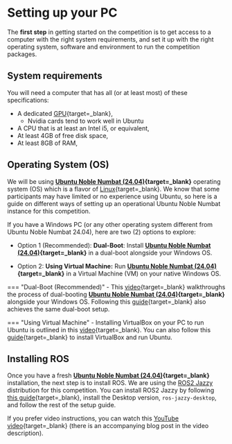 # Setting up your PC


The **first step** in getting started on the competition is to get access to a computer with the right system requirements, and set it up with the right operating system, software and environment to run the competition packages.


<!-- This guide helps you setup your computer for running the competition environment locally and developing the code.

You can use local Computer/Laptop or Virtual Machine inside your computer or any cloud platform like [Google GCP](https://cloud.google.com/free){target=_blank}, [Amazon AWS](https://aws.amazon.com/free/){target=_blank}, [Microsoft Azure](https://azure.microsoft.com/en-us/free/){target=_blank}, [Digital Ocean](https://try.digitalocean.com/freetrialoffer/){target=_blank}, etc (All Cloud providers have some free trial plan which you can make use of). -->


## System requirements

You will need a computer that has all (or at least most) of these specifications:
    
- A dedicated [GPU](https://en.wikipedia.org/wiki/Graphics_processing_unit){target=_blank},
    - Nvidia cards tend to work well in Ubuntu
- A CPU that is at least an Intel i5, or equivalent,
- At least 4GB of free disk space,
- At least 8GB of RAM,

## Operating System (OS)

We will be using **[Ubuntu Noble Numbat (24.04)](https://releases.ubuntu.com/noble/){target=_blank}** operating system (OS) which is a flavor of [Linux](https://en.wikipedia.org/wiki/Linux){target=_blank}. We know that some participants may have limited or no experience using Ubuntu, so here is a guide on different ways of setting up an operational Ubuntu Noble Numbat instance for this competition.

If you have a Windows PC (or any other operating system different from Ubuntu Noble Numbat 24.04), here are two (2) options to explore:
<!-- If you have a Windows PC (or any other operating system different from Ubuntu Jammy 22.04), here are three (3) options to explore: -->

- Option 1 (Recommended): **Dual-Boot**: Install **[Ubuntu Noble Numbat (24.04)](https://releases.ubuntu.com/noble/){target=_blank}** in a dual-boot alongside your Windows OS.
<!-- - Option 2: **Using Docker:** Run **[Ubuntu Jammy (22.04)](https://releases.ubuntu.com/jammy/){target=_blank}** in a Docker container on your native Windows OS. -->
- Option 2: **Using Virtual Machine:** Run **[Ubuntu Noble Numbat (24.04)](https://releases.ubuntu.com/noble/){target=_blank}** in a Virtual Machine (VM) on your native Windows OS.

=== "Dual-Boot (Recommended)"
    - This [video](https://www.youtube.com/watch?v=qq-7X8zLP7g){target=_blank} walkthroughs the process of dual-booting **[Ubuntu Noble Numbat (24.04)](https://releases.ubuntu.com/jammy/){target=_blank}** alongside your Windows OS. Following this [guide](https://linuxconfig.org/how-to-install-ubuntu-alongside-windows-11-dual-boot){target=_blank} also achieves the same dual-boot setup.

=== "Using Virtual Machine"
    - Installing VirtualBox on your PC to run Ubuntu is outlined in this [video](https://www.youtube.com/watch?v=kSy3NX3Pe-c){target=_blank}. You can also follow this [guide](https://ubuntu.com/tutorials/how-to-run-ubuntu-desktop-on-a-virtual-machine-using-virtualbox#1-overview){target=_blank} to install VirtualBox and run Ubuntu.
  
  <!--     - We have provided a [detailed guide](../getting-started-tutorials/setting-up-with-docker.md) on installing Docker on your PC and setting up the right Docker container to run the entire competition.  -->
<!--     - If you are concerned about the dual-boot option, we recommend considering this option. -->
<!---->
<!-- === "Using Virtual Machine" -->
<!--     - Here is a [good guide](https://ubuntu.com/tutorials/how-to-run-ubuntu-desktop-on-a-virtual-machine-using-virtualbox#1-overview){target=_blank} you can follow to install VirtualBox on your PC and run Ubuntu.  -->
<!---->


## Installing ROS
<!-- Uncomment for Docker install -->
<!-- !!! note -->
<!--     If you followed the **Using Docker** option above, please SKIP this step. -->

Once you have a fresh **[Ubuntu Noble Numbat (24.04)](https://releases.ubuntu.com/noble/){target=_blank}** installation, the next step is to install ROS. We are using the [ROS2 Jazzy](https://docs.ros.org/en/jazzy) distribution for this competition. You can install ROS2 Jazzy by following [this guide](https://docs.ros.org/en/jazzy/Installation/Ubuntu-Install-Debians.html){target=_blank}, install the Desktop version, `ros-jazzy-desktop`, and follow the rest of the setup guide.

If you prefer video instructions, you can watch this [YouTube video](https://www.youtube.com/watch?v=oTp2UtHZLH0){target=_blank} (there is an accompanying blog post in the video description).

<!-- ## Next Steps

To set up your workspace, there are two available options. You can either use Docker or manually configure your workspace. If you prefer to configure your workspace manually, follow the instructions provided [here](../getting-started-tutorials/setting-up-your-workspace.md). Alternatively, if you would like to set up your workspace using Docker, follow the instructions provided [here](../getting-started-tutorials/setting-up-your-workspace-using-docker.md). -->
